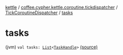 [kettle](../../index.md) / [coffee.cypher.kettle.coroutine.tickdispatcher](../index.md) / [TickCoroutineDispatcher](index.md) / [tasks](./tasks.md)

# tasks

(jvm) `val tasks: `[`List`](https://kotlinlang.org/api/latest/jvm/stdlib/kotlin.collections/-list/index.html)`<`[`TaskHandle`](../-task-handle/index.md)`>` [(source)](https://github.com/Cypher121/kettle/blob/master/src/main/kotlin/coffee/cypher/kettle/coroutine/tickdispatcher/TickCoroutineDispatcher.kt#L11)